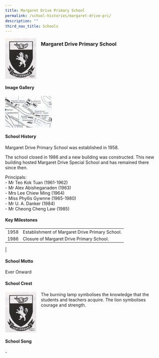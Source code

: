 ```yaml
---
title: Margaret Drive Primary School
permalink: /school-histories/margaret-drive-pri/
description: ""
third_nav_title: Schools
---
```

<img src="/images/margaretdrivepri1.jpg" style="width:20%;margin-right:15px;" align = "left">

### **Margaret Drive Primary School**

<br clear="left">

#### **Image Gallery**

<p><a href="https://staging.d1yxymztqoj7qn.amplifyapp.com/images/pic.jpg">  
<img src="/images/margaretdrivepri2.jpg" style="width:30%;margin-right:15px;" align = "left">
</a></p>

<br clear="left">

#### **School History**
Margaret Drive Primary School was established in 1958.  
  
The school closed in 1986 and a new building was constructed. This new building hosted Margaret Drive Special School and has remained there since then.

Principals:<br>
\- Mr Teo Kok Tuan (1961-1962)<br>
\- Mr Alex Abisheganaden (1963)<br>
\- Mrs Lee Chiew Ming (1964)<br>
\- Miss Phyllis Gywnne (1965-1980)<br>
\- Mr U. A. Danker (1984)<br>
\- Mr Cheong Cheng Law (1985)

#### **Key Milestones**

|  |  |
|:---:|---|
| 1958 | Establishment of Margaret Drive Primary School. |
| 1986 | Closure of Margaret Drive Primary School. |
|

#### **School Motto**
Ever Onward

#### **School Crest**
<img src="/images/margaretdrivepri1.jpg" style="width:20%;margin-right:15px;" align = "left">

The burning lamp symbolises the knowledge that the students and teachers acquire. The lion symbolises courage and strength.

<br clear="left">

#### **School Song**
\-